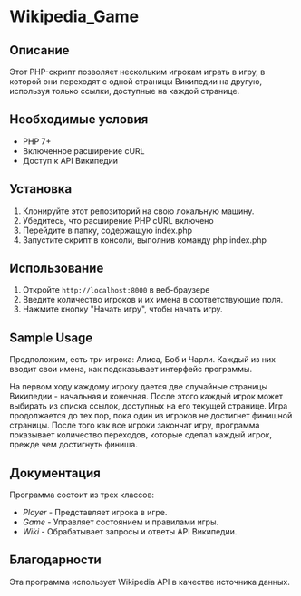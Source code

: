 # Wikipedia_Game
## Описание

Этот PHP-скрипт позволяет нескольким игрокам играть в игру, в которой они переходят с одной страницы Википедии на другую, используя только ссылки, доступные на каждой странице.

## Необходимые условия

- PHP 7+
- Включенное расширение cURL
- Доступ к API Википедии

## Установка

1. Клонируйте этот репозиторий на свою локальную машину.
2. Убедитесь, что расширение PHP cURL включено
3. Перейдите в папку, содержащую index.php
4. Запустите скрипт в консоли, выполнив команду php index.php

## Использование

1. Откройте `http://localhost:8000` в веб-браузере
2. Введите количество игроков и их имена в соответствующие поля.
3. Нажмите кнопку "Начать игру", чтобы начать игру.

## Sample Usage

Предположим, есть три игрока: Алиса, Боб и Чарли. Каждый из них вводит свои имена, как подсказывает интерфейс программы.

На первом ходу каждому игроку дается две случайные страницы Википедии - начальная и конечная. После этого каждый игрок может выбирать из списка ссылок, доступных на его текущей странице. Игра продолжается до тех пор, пока один из игроков не достигнет финишной страницы. После того как все игроки закончат игру, программа показывает количество переходов, которые сделал каждый игрок, прежде чем достигнуть финиша.

## Документация

Программа состоит из трех классов:

* *Player* - Представляет игрока в игре.
* *Game* - Управляет состоянием и правилами игры.
* *Wiki* - Обрабатывает запросы и ответы API Википедии.

## Благодарности

Эта программа использует Wikipedia API в качестве источника данных.
